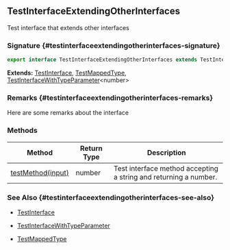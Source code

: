 ## TestInterfaceExtendingOtherInterfaces

Test interface that extends other interfaces

### Signature {#testinterfaceextendingotherinterfaces-signature}

```typescript
export interface TestInterfaceExtendingOtherInterfaces extends TestInterface, TestMappedType, TestInterfaceWithTypeParameter<number>
```

**Extends:** [TestInterface](docs/test-suite-a/testinterface-interface), [TestMappedType](docs/test-suite-a/testmappedtype-typealias), [TestInterfaceWithTypeParameter](docs/test-suite-a/testinterfacewithtypeparameter-interface)&lt;number&gt;

### Remarks {#testinterfaceextendingotherinterfaces-remarks}

Here are some remarks about the interface

### Methods

| Method | Return Type | Description |
| - | - | - |
| [testMethod(input)](docs/test-suite-a/testinterfaceextendingotherinterfaces-testmethod-methodsignature) | number | Test interface method accepting a string and returning a number. |

### See Also {#testinterfaceextendingotherinterfaces-see-also}

- [TestInterface](docs/test-suite-a/testinterface-interface)

- [TestInterfaceWithTypeParameter](docs/test-suite-a/testinterfacewithtypeparameter-interface)

- [TestMappedType](docs/test-suite-a/testmappedtype-typealias)
